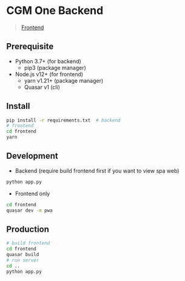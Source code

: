 # CGM One Backend

> [Frontend](https://github.com/cgm-lab/cgm-one/tree/master/frontend)

## Prerequisite

- Python 3.7+ (for backend)
  - pip3 (package manager)
- Node.js v12+ (for frontend)
  - yarn v1.21+ (package manager)
  - Quasar v1 (cli)

## Install

```bash
pip install -r requirements.txt  # backend
# frontend
cd frontend
yarn
```

## Development

- Backend (require build frontend first if you want to view spa web)

```bash
python app.py
```

- Frontend only

```bash
cd frontend
quasar dev -m pwa
```

## Production

```bash
# build frontend
cd frontend
quasar build
# run server
cd ..
python app.py
```
